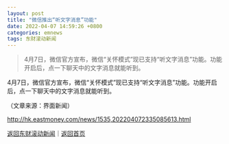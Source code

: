 ```yaml
---
layout: post
title: "微信推出“听文字消息”功能"
date: 2022-04-07 14:59:26 +0800
categories: emnews
tags: 东财滚动新闻
---
```

> 4月7日，微信官方宣布，微信“关怀模式”现已支持“听文字消息”功能。功能开启后，点一下聊天中的文字消息就能听到。

<p>4月7日，微信官方宣布，微信“关怀模式”现已支持“听文字消息”功能。功能开启后，点一下聊天中的文字消息就能听到。 </p><p class="em_media">（文章来源：界面新闻）</p>

<http://hk.eastmoney.com/news/1535,202204072335085613.html>

[返回东财滚动新闻](//finews.withounder.com/emnews/)｜[返回首页](//finews.withounder.com/)